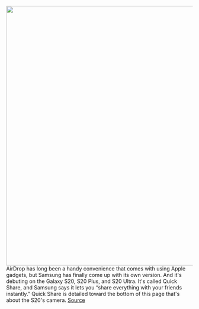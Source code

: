 <img src='https://cdn.vox-cdn.com/thumbor/O9qnDKMQAnEojANOB7CEc6-XhjI=/0x0:1440x810/1200x800/filters:focal(605x290:835x520)/cdn.vox-cdn.com/uploads/chorus_image/image/66297044/QuickShare.0.jpg' width='700px' /><br/>
AirDrop has long been a handy convenience that comes with using Apple gadgets, but Samsung has finally come up with its own version. And it's debuting on the Galaxy S20, S20 Plus, and S20 Ultra. It's called Quick Share, and Samsung says it lets you “share everything with your friends instantly.” Quick Share is detailed toward the bottom of this page that's about the S20's camera.
<a href='https://www.theverge.com/2020/2/11/21133825/samsung-galaxy-s20-quick-share-airdrop-easy-sharing-feature'> Source <a/>